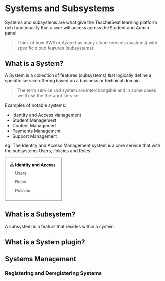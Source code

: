 # Systems and Subsystems

Systems and subsystems are what give the TeacherSeat learning platform rich functionality that a user will access across the Student and Admin panel. 

> Think of how AWS or Azure has many cloud services (systems) with specific cloud features (subsystems). 

## What is a System?

A System is a collection of features (subsystems) that logically define a specific service offering based on a business or technical domain.

> The term service and system are interchangable and in some cases we'll use the the word service

Examples of notable systems:
- Identity and Access Management
- Student Management
- Content Management
- Payments Management
- Support Management

eg. The Identity and Access Management system is a core service that with the subsystems Users, Policies and Roles

![](media/concepts-systems-system.png)

## What is a Subsystem?

A subsystem is a feature that resides within a system.

## What is a System plugin?

## Systems Management

### Registering and Deregistering Systems
